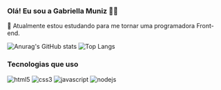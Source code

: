### Olá! Eu sou a Gabriella Muniz ✌🏾
🌱 Atualmente estou estudando para me tornar uma programadora Front-end.

 ![Anurag's GitHub stats](https://github-readme-stats.vercel.app/api?username=gabriella-muniz&show_icons=true&theme=radical) ![Top Langs](https://github-readme-stats.vercel.app/api/top-langs/?username=gabriella-muniz&layout=compact)
 ### Tecnologias que uso
<div style="display: inline-block;">
<img src="https://img.shields.io/badge/HTML5-E34F26?style=for-the-badge&logo=html5&logoColor=white" alt="html5">

<img src="https://img.shields.io/badge/CSS3-1572B6?style=for-the-badge&logo=css3&logoColor=white" alt="css3">

<img src="https://img.shields.io/badge/JavaScript-F7DF1E?style=for-the-badge&logo=javascript&logoColor=black" alt="javascript">

<img src="https://img.shields.io/badge/Node.js-43853D?style=for-the-badge&logo=node.js&logoColor=white" alt="nodejs">

</div>

 
  
